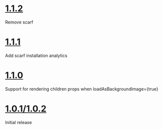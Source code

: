 
<a name="1.1.3"></a>

# [1.1.2](2020-06-30)

Remove scarf 

<a name="1.1.1"></a>

# [1.1.1](2020-05-14)

Add scarf installation analytics 

<a name="1.1.0"></a>

# [1.1.0](2019-08-06)

Support for rendering children props when loadAsBackgroundImage={true}

<a name="1.0.2"></a>

# [1.0.1/1.0.2](2018-09-21)

Initial release
